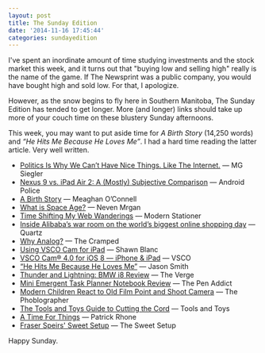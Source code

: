```yaml
---
layout: post
title: The Sunday Edition
date: '2014-11-16 17:45:44'
categories: sundayedition
---
```


I've spent an inordinate amount of time studying investments and the stock market this week, and it turns out that "buying low and selling high" really is the name of the game. If The Newsprint was a public company, you would have bought high and sold low. For that, I apologize.

However, as the snow begins to fly here in Southern Manitoba, The Sunday Edition has tended to get longer. More (and longer) links should take up more of your couch time on these blustery Sunday afternoons. 

This week, you may want to put aside time for *A Birth Story* (14,250 words) and *“He Hits Me Because He Loves Me”*. I had a hard time reading the latter article. Very well written.

* [Politics Is Why We Can’t Have Nice Things. Like The Internet.](https://medium.com/five-hundred-words/politics-is-why-we-cant-have-nice-things-like-the-internet-1c704a7534f5) — MG Siegler
* [Nexus 9 vs. iPad Air 2: A (Mostly) Subjective Comparison](http://www.androidpolice.com/2014/11/11/nexus-9-vs-ipad-air-2-a-mostly-subjective-comparison/) — Android Police
* [A Birth Story](http://blog.longreads.com/2014/11/06/a-birth-story/) — Meaghan O’Connell
* [What is Space Age?](http://mrgan.tumblr.com/post/101936073932/what-is-space-age) — Neven Mrgan
* [Time Shifting My Web Wanderings](http://www.modernstationer.com/blog/2014/11/14/time-shifting-my-web-wanderings) — Modern Stationer
* [Inside Alibaba’s war room on the world’s biggest online shopping day](http://qz.com/294712/inside-alibabas-war-room-on-the-worlds-biggest-online-shopping-day/) — Quartz
* [Why Analog?](http://www.thecramped.com/why-analog/) — The Cramped
* [Using VSCO Cam for iPad](http://shawnblanc.net/2014/11/using-vsco-cam-for-ipad/) — Shawn Blanc
* [VSCO Cam® 4.0 for iOS 8 — iPhone & iPad](http://grid.vsco.co/journal/vsco-cam-40-for-ios-8-iphone-ipad) — VSCO
* [“He Hits Me Because He Loves Me”](https://medium.com/@jasisrad/he-hits-me-because-he-loves-me-c07ac64e0821) — Jason Smith
* [Thunder and Lightning: BMW i8 Review](http://www.theverge.com/2014/11/13/7156537/bmw-i8-review) — The Verge
* [Mini Emergent Task Planner Notebook Review](http://www.penaddict.com/blog/2014/11/12/mini-emergent-task-planner-notebook-review) — The Pen Addict
* [Modern Children React to Old Film Point and Shoot Camera](http://www.thephoblographer.com/2014/11/12/modern-children-react-old-film-point-shoot-camera/) — The Phoblographer
* [The Tools and Toys Guide to Cutting the Cord](http://toolsandtoys.net/guides/cutting-the-cord/) — Tools and Toys
* [A Time For Things](http://patrickrhone.com/2014/11/11/a-time-for-things/) — Patrick Rhone
* [Fraser Speirs' Sweet Setup](http://thesweetsetup.com/fraser-speirs-sweet-setup/) — The Sweet Setup

Happy Sunday.